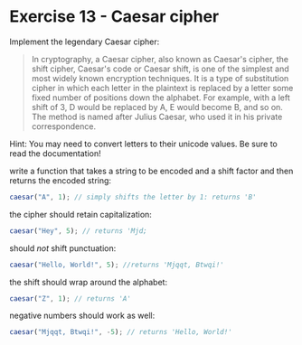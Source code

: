 # Exercise 13 - Caesar cipher

Implement the legendary Caesar cipher:

> In cryptography, a Caesar cipher, also known as Caesar's cipher, the shift cipher, Caesar's code or Caesar shift, is one of the simplest and most widely known encryption techniques. It is a type of substitution cipher in which each letter in the plaintext is replaced by a letter some fixed number of positions down the alphabet. For example, with a left shift of 3, D would be replaced by A, E would become B, and so on. The method is named after Julius Caesar, who used it in his private correspondence.

Hint: You may need to convert letters to their unicode values. Be sure to read the documentation!

write a function that takes a string to be encoded and a shift factor and then returns the encoded string:

```javascript
caesar("A", 1); // simply shifts the letter by 1: returns 'B'
```

the cipher should retain capitalization:

```javascript
caesar("Hey", 5); // returns 'Mjd;
```

should _not_ shift punctuation:

```javascript
caesar("Hello, World!", 5); //returns 'Mjqqt, Btwqi!'
```

the shift should wrap around the alphabet:

```javascript
caesar("Z", 1); // returns 'A'
```

negative numbers should work as well:

```javascript
caesar("Mjqqt, Btwqi!", -5); // returns 'Hello, World!'
```
